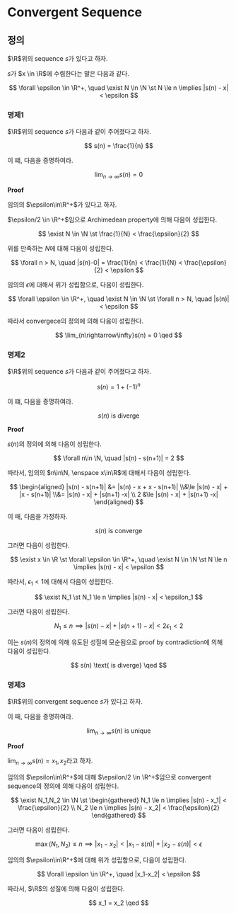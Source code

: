 # Convergent Sequence
## 정의
$\R$위의 sequence $s$가 있다고 하자.

$s$가 $x \in \R$에 수렴한다는 말은 다음과 같다.

$$ \forall \epsilon \in \R^+, \quad \exist N \in \N \st N \le n \implies |s(n) - x| < \epsilon $$

### 명제1
$\R$위의 sequence $s$가 다음과 같이 주어졌다고 하자.

$$ s(n) = \frac{1}{n} $$

이 떄, 다음을 증명하여라.

$$ \lim_{n\rightarrow\infty}s(n) = 0 $$

**Proof**

임의의 $\epsilon\in\R^+$가 있다고 하자.

$\epsilon/2 \in \R^+$임으로 Archimedean property에 의해 다음이 성립한다.

$$ \exist N \in \N \st \frac{1}{N} < \frac{\epsilon}{2} $$

위를 만족하는 $N$에 대해 다음이 성립한다.

$$ \forall n > N, \quad |s(n)-0| = \frac{1}{n} < \frac{1}{N} < \frac{\epsilon}{2} < \epsilon $$

임의의 $\epsilon$에 대해서 위가 성립함으로, 다음이 성립한다.

$$ \forall \epsilon \in \R^+, \quad \exist N \in \N \st \forall n > N, \quad |s(n)| < \epsilon $$

따라서 convergece의 정의에 의해 다음이 성립한다.

$$ \lim_{n\rightarrow\infty}s(n) = 0 \qed $$

### 명제2
$\R$위의 sequence $s$가 다음과 같이 주어졌다고 하자.

$$ s(n) = 1+(-1)^n $$

이 떄, 다음을 증명하여라.

$$ s(n) \text{ is diverge} $$

**Proof**

$s(n)$의 정의에 의해 다음이 성립한다.

$$ \forall n\in \N, \quad |s(n) - s(n+1)| = 2 $$

따라서, 임의의 $n\in\N, \enspace x\in\R$에 대해서 다음이 성립한다.

$$ \begin{aligned} |s(n) - s(n+1)| &= |s(n) - x + x - s(n+1)| \\&\le |s(n) - x| + |x - s(n+1)| \\&= |s(n) - x| + |s(n+1) -x| \\ 2 &\le |s(n) - x| + |s(n+1) -x| \end{aligned} $$

이 때, 다음을 가정하자.

$$ s(n) \text{ is converge } $$

그러면 다음이 성립한다.

$$ \exist x \in \R \st \forall \epsilon \in \R^+, \quad \exist N \in \N \st N \le n \implies |s(n) - x| < \epsilon $$

따라서, $\epsilon_1 < 1$에 대해서 다음이 성립한다.

$$ \exist N_1 \st N_1 \le n \implies |s(n) - x| < \epsilon_1 $$

그러면 다음이 성립한다.

$$ N_1 \le n \implies |s(n) - x | + |s(n+1)-x| < 2\epsilon_1 < 2 $$

이는 $s(n)$의 정의에 의해 유도된 성질에 모순됨으로 proof by contradiction에 의해 다음이 성립한다.

$$ s(n) \text{ is diverge} \qed $$

### 명제3
$\R$위의 convergent sequence $s$가 있다고 하자.

이 때, 다음을 증명하여라.

$$ \lim_{n\rightarrow\infty} s(n) \text{ is unique} $$

**Proof**

$\lim_{n\rightarrow\infty} s(n) = x_1,x_2$라고 하자.

임의의 $\epsilon\in\R^+$에 대해 $\epsilon/2 \in \R^+$임으로 convergent sequence의 정의에 의해 다음이 성립한다.

$$ \exist N_1,N_2 \in \N \st \begin{gathered} N_1 \le n \implies |s(n) - x_1| < \frac{\epsilon}{2} \\ N_2 \le n \implies |s(n) - x_2| < \frac{\epsilon}{2} \end{gathered}  $$

그러면 다음이 성립한다.

$$ \max(N_1,N_2) \le n \implies |x_1-x_2| < |x_1 - s(n)| + |x_2 - s(n)| < \epsilon $$

임의의 $\epsilon\in\R^+$에 대해 위가 성립함으로, 다음이 성립한다.

$$ \forall \epsilon \in \R^+, \quad |x_1-x_2| < \epsilon $$

따라서, $\R$의 성질에 의해 다음이 성립한다.

$$ x_1 = x_2 \qed $$



